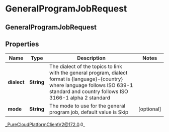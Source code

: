 # GeneralProgramJobRequest

## GeneralProgramJobRequest

## Properties

|Name | Type | Description | Notes|
|------------ | ------------- | ------------- | -------------|
| **dialect** | **String** | The dialect of the topics to link with the general program, dialect format is {language}-{country} where language follows ISO 639-1 standard and country follows ISO 3166-1 alpha 2 standard | |
| **mode** | **String** | The mode to use for the general program job, default value is Skip | [optional] |



_PureCloudPlatformClientV2@172.0.0_
